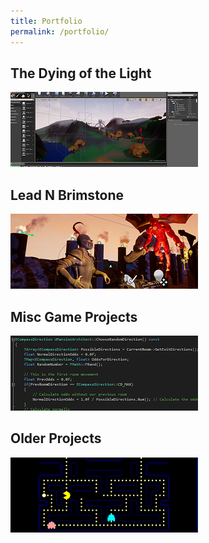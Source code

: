 ```yaml
---
title: Portfolio
permalink: /portfolio/
---
```


## **The Dying of the Light**
<a href="/projects/DyingOfTheLight"><img src="/assets/img/LDCover.PNG" style="max-width:300;max-height:300;" alt="The Dying of the Light Project Page Preview" class="previewBorder" /></a>

## **Lead N Brimstone** 
<a href="/projects/LeadNBrimstone"><img src="/assets/img/LnBCover.PNG" style="max-width:300;max-height:300;" alt="Lead N Brimstone Project Page Preview" class="previewBorder" /></a>

## **Misc Game Projects** 
<a href="/projects/GameJamMisc"><img src="/assets/img/MiscProjPreview.PNG" style="max-width:300;max-height:300;" alt="Other Projects and Experience" class="previewBorder" /></a>

## **Older Projects** 
<a href="/projects/OldProjects"><img src="/assets/img/OldPreview.PNG" style="max-width:300;max-height:300;" alt="Old Projects" class="previewBorder" /></a>
